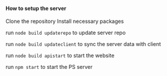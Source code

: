 #### How to setup the server

Clone the repository
Install necessary packages

run ``node build updaterepo`` to update server repo

run ``node build updateclient`` to sync the server data with client

run ``node build apistart`` to start the website

run ``npm start`` to start the PS server